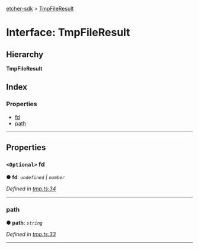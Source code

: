 [etcher-sdk](../README.md) > [TmpFileResult](../interfaces/tmpfileresult.md)

# Interface: TmpFileResult

## Hierarchy

**TmpFileResult**

## Index

### Properties

* [fd](tmpfileresult.md#fd)
* [path](tmpfileresult.md#path)

---

## Properties

<a id="fd"></a>

### `<Optional>` fd

**● fd**: *`undefined` \| `number`*

*Defined in [tmp.ts:34](https://github.com/balena-io-modules/etcher-sdk/blob/1daa03e/lib/tmp.ts#L34)*

___
<a id="path"></a>

###  path

**● path**: *`string`*

*Defined in [tmp.ts:33](https://github.com/balena-io-modules/etcher-sdk/blob/1daa03e/lib/tmp.ts#L33)*

___

